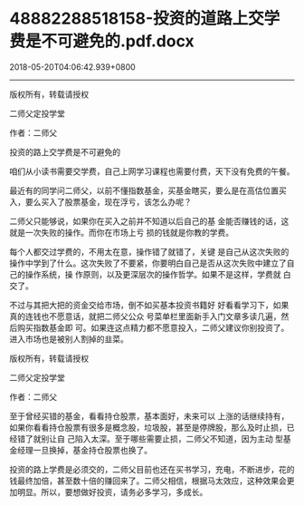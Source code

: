 # 48882288518158-投资的道路上交学费是不可避免的.pdf.docx

2018-05-20T04:06:42.939+0800

----

版权所有，转载请授权

二师父定投学堂

作者：二师父

投资的路上交学费是不可避免的 

咱们从小读书需要交学费，自己上网学习课程也需要付费，天下没有免费的午餐。 

最近有的同学问二师父，以前不懂指数基金，买基金瞎买，要么是在高估位置买入，要么买入了股票基金，现在浮亏，该怎么办呢？ 

二师父只能够说，如果你在买入之前并不知道以后自己的基 金能否赚钱的话，这就是一次失败的操作。而你在市场上亏 损的钱就是你教的学费。 

每个人都交过学费的，不用太在意，操作错了就错了，关键 是自己从这次失败的操作中学到了什么。这次失败了不要紧，你要明白自己是否从这次失败中建立了自己的操作系统，操 作原则，以及更深层次的操作哲学。如果不是这样，学费就 白交了。 

不过与其把大把的资金交给市场，倒不如买基本投资书籍好 好看看学习下，如果真的连钱也不愿意话，就把二师父公众 号菜单栏里面新手入门文章多读几遍，然后购买指数基金即 可。如果连这点精力都不愿意投入，二师父建议你别投资了。进入市场也是被别人割掉的韭菜。 

版权所有，转载请授权

二师父定投学堂

作者：二师父

至于曾经买错的基金，看看持仓股票，基本面好，未来可以 上涨的话继续持有，如果你看看持仓股票有很多是概念股，垃圾股，甚至是停牌股，那么及时止损，已经错了就别让自 己陷入太深。至于哪些需要止损，二师父不知道，因为主动 型基金经理一旦换掉，基金持仓股票也换了。 

投资的路上学费是必须交的，二师父目前也还在买书学习，充电，不断进步，花的钱最终加倍，甚至数十倍的赚回来了。二师父相信，根据马太效应，这种效果会更加明显。所以，要想做好投资，请务必多学习，多成长。 


